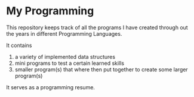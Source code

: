 # My Programming
This repository keeps track of all the programs I have created through out the years in different Programming Languages.

It contains
1. a variety of implemented data structures
2. mini programs to test a certain learned skills
3. smaller program(s) that where then put together to create some larger program(s)

It serves as a programming resume.
